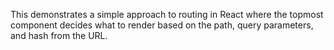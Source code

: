 This demonstrates a simple approach to routing in React
where the topmost component decides what to render
based on the path, query parameters, and hash from the URL.

